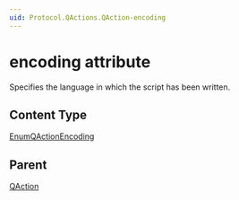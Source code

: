 ```yaml
---
uid: Protocol.QActions.QAction-encoding
---
```


# encoding attribute

Specifies the language in which the script has been written.

## Content Type

[EnumQActionEncoding](xref:Protocol-EnumQActionEncoding)

## Parent

[QAction](xref:Protocol.QActions.QAction)

